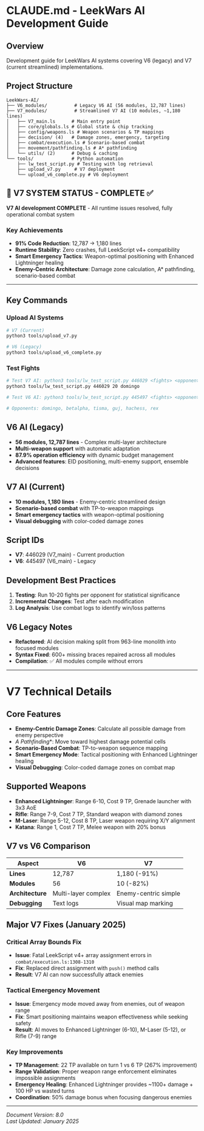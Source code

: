 # CLAUDE.md - LeekWars AI Development Guide

## Overview
Development guide for LeekWars AI systems covering V6 (legacy) and V7 (current streamlined) implementations.

## Project Structure
```
LeekWars-AI/
├── V6_modules/          # Legacy V6 AI (56 modules, 12,787 lines)
├── V7_modules/          # Streamlined V7 AI (10 modules, ~1,180 lines)
│   ├── V7_main.ls      # Main entry point
│   ├── core/globals.ls # Global state & chip tracking
│   ├── config/weapons.ls # Weapon scenarios & TP mappings
│   ├── decision/ (4)   # Damage zones, emergency, targeting
│   ├── combat/execution.ls # Scenario-based combat
│   ├── movement/pathfinding.ls # A* pathfinding
│   └── utils/ (2)      # Debug & caching
└── tools/              # Python automation
    ├── lw_test_script.py # Testing with log retrieval
    ├── upload_v7.py     # V7 deployment
    └── upload_v6_complete.py # V6 deployment
```

## 🎉 V7 SYSTEM STATUS - COMPLETE ✅

**V7 AI development COMPLETE** - All runtime issues resolved, fully operational combat system

### Key Achievements
- **91% Code Reduction**: 12,787 → 1,180 lines 
- **Runtime Stability**: Zero crashes, full LeekScript v4+ compatibility
- **Smart Emergency Tactics**: Weapon-optimal positioning with Enhanced Lightninger healing
- **Enemy-Centric Architecture**: Damage zone calculation, A* pathfinding, scenario-based combat

---

## Key Commands

### Upload AI Systems
```bash
# V7 (Current)
python3 tools/upload_v7.py

# V6 (Legacy) 
python3 tools/upload_v6_complete.py
```

### Test Fights
```bash
# Test V7 AI: python3 tools/lw_test_script.py 446029 <fights> <opponent>
python3 tools/lw_test_script.py 446029 20 domingo

# Test V6 AI: python3 tools/lw_test_script.py 445497 <fights> <opponent>

# Opponents: domingo, betalpha, tisma, guj, hachess, rex
```

## V6 AI (Legacy)
- **56 modules, 12,787 lines** - Complex multi-layer architecture
- **Multi-weapon support** with automatic adaptation
- **87.9% operation efficiency** with dynamic budget management
- **Advanced features**: EID positioning, multi-enemy support, ensemble decisions

## V7 AI (Current) 
- **10 modules, 1,180 lines** - Enemy-centric streamlined design
- **Scenario-based combat** with TP-to-weapon mappings
- **Smart emergency tactics** with weapon-optimal positioning
- **Visual debugging** with color-coded damage zones

## Script IDs
- **V7**: 446029 (V7_main) - Current production
- **V6**: 445497 (V6_main) - Legacy

## Development Best Practices
1. **Testing**: Run 10-20 fights per opponent for statistical significance
2. **Incremental Changes**: Test after each modification 
3. **Log Analysis**: Use combat logs to identify win/loss patterns



## V6 Legacy Notes
- **Refactored**: AI decision making split from 963-line monolith into focused modules
- **Syntax Fixed**: 600+ missing braces repaired across all modules
- **Compilation**: ✅ All modules compile without errors

---

# V7 Technical Details

## Core Features
- **Enemy-Centric Damage Zones**: Calculate all possible damage from enemy perspective
- **A* Pathfinding**: Move toward highest damage potential cells  
- **Scenario-Based Combat**: TP-to-weapon sequence mapping
- **Smart Emergency Mode**: Tactical positioning with Enhanced Lightninger healing
- **Visual Debugging**: Color-coded damage zones on combat map

## Supported Weapons
- **Enhanced Lightninger**: Range 6-10, Cost 9 TP, Grenade launcher with 3x3 AoE
- **Rifle**: Range 7-9, Cost 7 TP, Standard weapon with diamond zones
- **M-Laser**: Range 5-12, Cost 8 TP, Laser weapon requiring X/Y alignment  
- **Katana**: Range 1, Cost 7 TP, Melee weapon with 20% bonus

## V7 vs V6 Comparison
| Aspect | V6 | V7 |
|--------|----|----|
| **Lines** | 12,787 | 1,180 (-91%) |
| **Modules** | 56 | 10 (-82%) |
| **Architecture** | Multi-layer complex | Enemy-centric simple |
| **Debugging** | Text logs | Visual map marking |

## Major V7 Fixes (January 2025)

### Critical Array Bounds Fix 
- **Issue**: Fatal LeekScript v4+ array assignment errors in `combat/execution.ls:1308-1310`
- **Fix**: Replaced direct assignment with `push()` method calls
- **Result**: V7 AI can now successfully attack enemies

### Tactical Emergency Movement
- **Issue**: Emergency mode moved away from enemies, out of weapon range
- **Fix**: Smart positioning maintains weapon effectiveness while seeking safety  
- **Result**: AI moves to Enhanced Lightninger (6-10), M-Laser (5-12), or Rifle (7-9) range

### Key Improvements
- **TP Management**: 22 TP available on turn 1 vs 6 TP (267% improvement)
- **Range Validation**: Proper weapon range enforcement eliminates impossible assignments
- **Emergency Healing**: Enhanced Lightninger provides ~1100+ damage + 100 HP vs wasted turns
- **Coordination**: 50% damage bonus when focusing dangerous enemies

---

*Document Version: 8.0*  
*Last Updated: January 2025*

